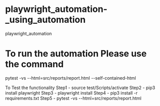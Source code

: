 # playwright_automation-_using_automation
playwright_automation


# To run the automation Please use the command
pytest -vs --html=src/reports/report.html --self-contained-html


To Test the functionality
Step1 - source test/Scripts/activate
Step2 - pip3 install playwright
Step3 - playwright install
Step4 - pip3 install -r requirements.txt
Step5 - pytest -vs  --html=src/reports/report.html 

